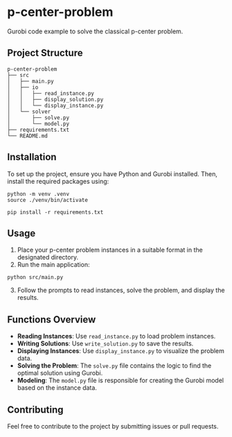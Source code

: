 # p-center-problem
Gurobi code example to solve the classical p-center problem.

## Project Structure
```
p-center-problem
├── src
│   ├── main.py
│   ├── io
│   │   ├── read_instance.py
│   │   ├── display_solution.py
│   │   └── display_instance.py
│   └── solver
│       ├── solve.py
│       └── model.py
├── requirements.txt
└── README.md
```

## Installation
To set up the project, ensure you have Python and Gurobi installed. Then, install the required packages using:

```
python -m venv .venv
source ./venv/bin/activate

pip install -r requirements.txt
```

## Usage
1. Place your p-center problem instances in a suitable format in the designated directory.
2. Run the main application:

```
python src/main.py
```

3. Follow the prompts to read instances, solve the problem, and display the results.

## Functions Overview
- **Reading Instances**: Use `read_instance.py` to load problem instances.
- **Writing Solutions**: Use `write_solution.py` to save the results.
- **Displaying Instances**: Use `display_instance.py` to visualize the problem data.
- **Solving the Problem**: The `solve.py` file contains the logic to find the optimal solution using Gurobi.
- **Modeling**: The `model.py` file is responsible for creating the Gurobi model based on the instance data.

## Contributing
Feel free to contribute to the project by submitting issues or pull requests.
